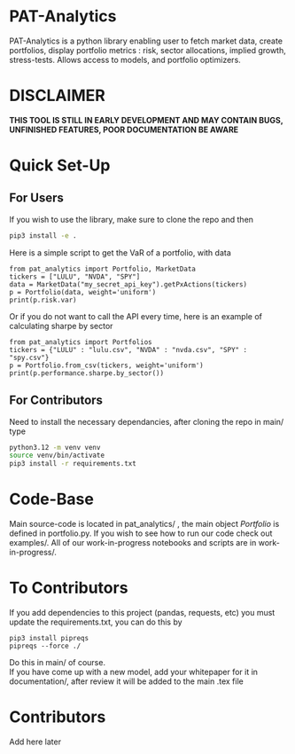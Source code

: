 # PAT-Analytics
PAT-Analytics is a python library enabling user to fetch market data, create portfolios, display portfolio metrics : risk, sector allocations, implied growth, stress-tests. Allows access to models, and portfolio optimizers. 
  
# DISCLAIMER  
**THIS TOOL IS STILL IN EARLY DEVELOPMENT AND MAY CONTAIN BUGS, UNFINISHED FEATURES, POOR DOCUMENTATION BE AWARE**
# Quick Set-Up 
## For Users
If you wish to use the library, make sure to clone the repo and then 
```bash
pip3 install -e .
```  
Here is a simple script to get the VaR of a portfolio, with data
```python3
from pat_analytics import Portfolio, MarketData
tickers = ["LULU", "NVDA", "SPY"]
data = MarketData("my_secret_api_key").getPxActions(tickers)
p = Portfolio(data, weight='uniform')
print(p.risk.var)
```
Or if you do not want to call the API every time, here is an example of 
calculating sharpe by sector
```python3
from pat_analytics import Portfolios
tickers = {"LULU" : "lulu.csv", "NVDA" : "nvda.csv", "SPY" : "spy.csv"}
p = Portfolio.from_csv(tickers, weight='uniform')
print(p.performance.sharpe.by_sector())
```
## For Contributors
Need to install the necessary dependancies, after cloning the repo in main/ type  
```bash
python3.12 -m venv venv
source venv/bin/activate
pip3 install -r requirements.txt
```  

# Code-Base  
Main source-code is located in pat_analytics/ , the main object *Portfolio* is defined in portfolio.py. If you wish to see how to run our code check out examples/. All of our work-in-progress notebooks and scripts are in work-in-progress/.  

# To Contributors  
If you add dependencies to this project (pandas, requests, etc) you must update the requirements.txt, you can do this by  
```python3
pip3 install pipreqs  
pipreqs --force ./
```
Do this in main/ of course.  
If you have come up with a new model, add your whitepaper for it in documentation/, after review it will be added to the main .tex file
# Contributors  
Add here later